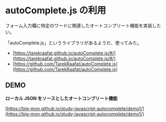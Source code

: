 # autoComplete.js の利用

フォーム入力欄に特定のワードに関連したオートコンプリート機能を実装したい。

「autoComplete.js」というライブラリがあるようだ、使ってみた。

- [https://tarekraafat.github.io/autoComplete.js/#/](https://tarekraafat.github.io/autoComplete.js/#/)
- [https://github.com/TarekRaafat/autoComplete.js](https://github.com/TarekRaafat/autoComplete.js)

## DEMO

**ローカル JSON をソースとしたオートコンプリート機能**

[https://big-mon.github.io/study-javascript-autocomplete/demo1/](https://big-mon.github.io/study-javascript-autocomplete/demo1/)
